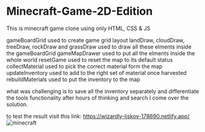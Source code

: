 # Minecraft-Game-2D-Edition
This is minecraft game clone using only HTML, CSS &amp; JS 

gameBoardGrid used to create game grid layout 
landDraw, cloudDraw, treeDraw, rockDraw and grassDraw used  to draw all these elments inside the gameBoardGrid 
gameMapDrawer used to put all the elments inside the whole world 
resetGame used to reset the map to its default status 
collectMaterial used to pick the correct material form the map 
updateInventory used to add to the right set of material once harvested 
rebuildMaterials used to put the inventory to the map

what was challenging is to save all the inventory separately and differentiate the tools functionality after hours of thinking and search I come over the solution.

to test the result visit this link: https://wizardly-liskov-178690.netlify.app/
![minecraft](https://user-images.githubusercontent.com/74101284/144736808-8971b5a6-9263-41c3-9f68-e67a11efe8d5.PNG)


